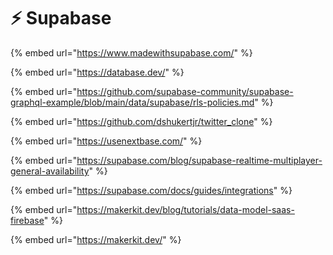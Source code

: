 # ⚡ Supabase

{% embed url="https://www.madewithsupabase.com/" %}

{% embed url="https://database.dev/" %}

{% embed url="https://github.com/supabase-community/supabase-graphql-example/blob/main/data/supabase/rls-policies.md" %}

{% embed url="https://github.com/dshukertjr/twitter_clone" %}

{% embed url="https://usenextbase.com/" %}

{% embed url="https://supabase.com/blog/supabase-realtime-multiplayer-general-availability" %}

{% embed url="https://supabase.com/docs/guides/integrations" %}

{% embed url="https://makerkit.dev/blog/tutorials/data-model-saas-firebase" %}

{% embed url="https://makerkit.dev/" %}

